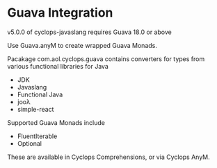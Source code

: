 # Guava Integration

v5.0.0 of cyclops-javaslang requires Guava 18.0 or above



Use Guava.anyM to create wrapped Guava Monads.

Pacakage com.aol.cyclops.guava contains converters for types from various functional libraries for Java

* JDK
* Javaslang
* Functional Java
* jooλ
* simple-react

Supported Guava Monads include

* FluentIterable
* Optional

These are available in Cyclops Comprehensions, or via Cyclops AnyM.

